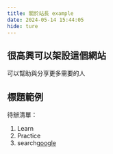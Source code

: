 ```yaml
---
title: 關於站長 example
date: 2024-05-14 15:44:05
hide: ture
---
```


## 很高興可以架設這個網站

可以幫助與分享更多需要的人

## 標題範例

待辦清單：

1. Learn
2. Practice
3. search[google](https://www.google.com.tw)
